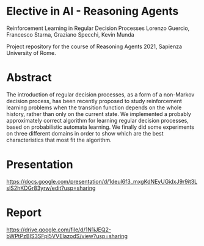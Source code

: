 # Elective in AI - Reasoning Agents
 Reinforcement Learning in Regular Decision Processes
 Lorenzo Guercio, Francesco Starna, Graziano Specchi, Kevin Munda

Project repository for the course of Reasoning Agents 2021, Sapienza University of Rome.

# Abstract
The introduction of regular decision processes, as a form of a non-Markov decision process, has been recently
proposed to study reinforcement learning problems when the transition function depends on the whole history, rather
than only on the current state. We implemented a probably approximately correct algorithm for learning regular
decision processes, based on probabilistic automata learning. We finally did some experiments on three different
domains in order to show which are the best characteristics that most fit the algorithm.

# Presentation
https://docs.google.com/presentation/d/1deul6f3_mxgKdNEyUGidxJ9r9it3LslS2hKDGr83yrw/edit?usp=sharing

# Report
https://drive.google.com/file/d/1N1iJEQ2-bWPtPzBlS3SFpl5VVElazodS/view?usp=sharing

